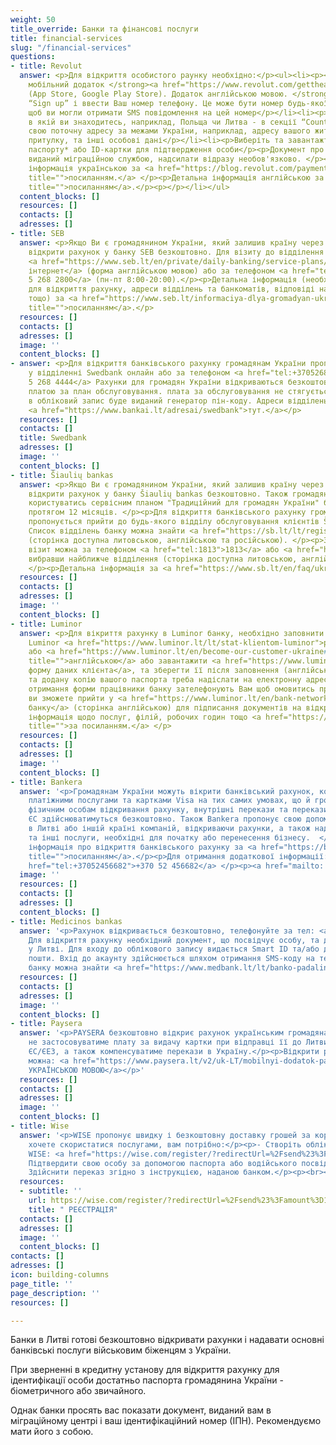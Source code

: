 ```yaml
---
weight: 50
title_override: Банки та фінансові послуги
title: financial-services
slug: "/financial-services"
questions:
- title: Revolut
  answer: <p>Для відкриття особистого раунку необхідно:</p><ul><li><p><strong>Завантажити
    мобільний додаток </strong><a href="https://www.revolut.com/gettheapp/" title=""><strong>Revolut</strong></a><strong>
    (App Store, Google Play Store). Додаток англійською мовою. </strong></p></li><li><p>Обрати
    “Sign up” і ввести Ваш номер телефону. Це може бути номер будь-якої країни, головне
    щоб ви могли отримати SMS повідомлення на цей номер</p></li><li><p>Обрати країну
    в якій ви знаходитесь, наприклад, Польща чи Литва - в секції “Country of residence”</p></li><li><p>Введіть
    свою поточну адресу за межами України, наприклад, адресу вашого житла/тимчасового
    притулку, та інші особові дані</p></li><li><p>Виберіть та завантажте фото українського
    паспорту* або ID-картки для підтвердження особи</p><p>Документ про реєстрацію,
    виданий міграційною службою, надсилати відразу необов'язково. </p><p>Детальна
    інформація українською за <a href="https://blog.revolut.com/payment-services-to-ukrainian-refugees/"
    title="">посиланням.</a> </p><p>Детальна інформація англійською за <a href="https://help.revolut.com/help/more/support-for-ukrainian-refugees"
    title="">посиланням</a>.</p><p></p></li></ul>
  content_blocks: []
  resources: []
  contacts: []
  adresses: []
- title: SEB
  answer: <p>Якщо Ви є громадянином України, який залишив країну через війну, Ви можете
    відкрити рахунок у банку SEB безкоштовно. Для візиту до відділення банку SEB реєструйтеся
    <a href="https://www.seb.lt/en/private/daily-banking/service-plans/book-meeting-time">через
    інтернет</a> (форма англійською мовою) або за телефоном <a href="tel:+37052682800">+370
    5 268 2800</a> (пн-пт 8:00-20:00).</p><p>Детальна інформація (необхідні документи
    для відкриття рахунку, адреси відділень та банкоматів, відповіді на поширені запитання,
    тощо) за <a href="https://www.seb.lt/informaciya-dlya-gromadyan-ukraini-yaki-zalishili-krainu-cherez-viynu"
    title="">посиланням</a>.</p>
  resources: []
  contacts: []
  adresses: []
  image: ''
  content_blocks: []
- answer: <p>Для відкриття банківського рахунку громадянам України пропонується зареєструватися
    у відділенні Swedbank онлайн або за телефоном <a href="tel:+37052684444">+370
    5 268 4444</a> Рахунки для громадян України відкриваються безкоштовно та не обкладаються
    платою за план обслуговування. плата за обслуговування не стягується. Для входу
    в обліковий запис буде виданий генератор пін-коду. Адреси відділень можна знайти
    <a href="https://www.bankai.lt/adresai/swedbank">тут.</a></p>
  resources: []
  contacts: []
  title: Swedbank
  adresses: []
  image: ''
  content_blocks: []
- title: Šiaulių bankas
  answer: <p>Якщо Ви є громадянином України, який залишив країну через війну, Ви можете
    відкрити рахунок у банку Šiaulių bankas безкоштовно. Також громадяни України можуть
    користуватись сервісним планом "Традиційний для громадян України" без комісії
    протягом 12 місяців. </p><p>Для відкриття банківського рахунку громадянам України
    пропонується прийти до будь-якого відділу обслуговування клієнтів Šiaulių bankas.
    Список відділень банку можна знайти <a href="https://sb.lt/lt/registracija-vizitui?filter=locations&amp;searchForLocation=&amp;works-weekends=false&amp;deposit-money=false&amp;service-type=branchAndBank&amp;works-full-day=false">тут</a>
    (сторінка доступна литовською, англійською та російською). </p><p>Записатися на
    візит можна за телефоном <a href="tel:1813">1813</a> або <a href="https://sb.lt/lt/registracija-vizitui?filter=locations&amp;searchForLocation=&amp;works-weekends=false&amp;deposit-money=false&amp;service-type=branchAndBank&amp;works-full-day=falseby">онлайн</a>
    вибравши найближче відділення (сторінка доступна литовською, англійською та російською).
    </p><p>Детальна інформація за <a href="https://www.sb.lt/en/faq/ukraina-ua" title="">посиланням</a>.</p>
  resources: []
  contacts: []
  adresses: []
  image: ''
  content_blocks: []
- title: Luminor
  answer: <p>Для вікриття рахунку в Luminor банку, необхідно заповнити заявку на веб-сторінці
    Luminor <a href="https://www.luminor.lt/lt/stat-klientom-luminor">російською</a>
    або <a href="https://www.luminor.lt/en/become-our-customer-ukraine#customer-information"
    title="">англійською</a> або завантажити <a href="https://www.luminor.lt/sites/default/files/dokumentai/bendri/private-person-questionnaire.pdf">спеціальну
    форму даних клієнта</a>, та зберегти її після заповнення (англійською). Цю форму
    та додану копію вашого паспорта треба надіслати на електронну адресу <a href="mailto:paraiskos@luminorgroup.com">paraiskos@luminorgroup.com</a></p><p>Після
    отримання форми працівники банку зателефонують Вам щоб омовитись про час, коли
    ви зможете прийти у <a href="https://www.luminor.lt/en/bank-network">відділення
    банку</a> (сторінка англійською) для підписання документів на відкриття рахунку.</p><p>Детальна
    інформація щодо послуг, філій, робочих годин тощо <a href="https://www.luminor.lt/lt/privatiems/vidkrittya-rahunku-dlya-gromadyan-ukrayini"
    title="">за посиланням.</a> </p>
  resources: []
  contacts: []
  adresses: []
  image: ''
  content_blocks: []
- title: Bankera
  answer: '<p>Громадянам України можуть вікрити банківський рахунок, користуватись
    платіжними послугами та картками Visa на тих самих умовах, що й громадяни ЄС –
    фізичним особам відкривання рахунку, внутрішні перекази та перекази в інші країни
    ЄС здійснюватимуться безкоштовно. Також Bankera пропонує свою допомогу у створенні
    в Литві або іншій країні компаній, відкриваючи рахунки, а також надаючи юридичні
    та інші послуги, необхідні для початку або перенесення бізнесу.  </p><p>Детальна
    інформація про відкриття банківського рахунку за <a href="https://bankera.com/uk-UA/%D0%BE%D1%81%D0%BE%D0%B1%D0%B8%D1%81%D1%82%D0%B5/%D0%BA%D0%B0%D1%80%D1%82%D0%BA%D0%B0/"
    title="">посиланням</a>.</p><p>Для отримання додаткової інформації:</p><p> <a
    href="tel:+37052456682">+370 52 456682</a> </p><p><a href="mailto: info@bankera.lt">info@bankera.lt</a></p>'
  image: ''
  resources: []
  contacts: []
  adresses: []
  content_blocks: []
- title: Medicinos bankas
  answer: '<p>Рахунок відкривається безкоштовно, телефонуйте за тел: <a href="tel:19300">19300</a>.
    Для відкриття рахунку необхідний документ, що посвідчує особу, та дозвіл на проживання
    у Литві. Для входу до облікового запису видається Smart ID та/або доступ до електронної
    пошти. Вхід до акаунту здійснюється шляхом отримання SMS-коду на телефон. Філії
    банку можна знайти <a href="https://www.medbank.lt/lt/banko-padaliniai">тут.</a></p>'
  resources: []
  contacts: []
  adresses: []
  image: ''
  content_blocks: []
- title: Paysera
  answer: '<p>PAYSERA безкоштовно відкриє рахунок українським громадянам та бізнесу,
    не застосовуватиме плату за видачу картки при відправці її до Литви та інших країн
    ЄС/ЄЕЗ, а також компенсуватиме перекази в Україну.</p><p>Відкрити рахунок в inetrnet
    можна: <a href="https://www.paysera.lt/v2/uk-LT/mobilnyi-dodatok-paysera">ІНФОРМАЦІЯ
    УКРАЇНСЬКОЮ МОВОЮ</a></p>'
  resources: []
  contacts: []
  adresses: []
  image: ''
  content_blocks: []
- title: Wise
  answer: '<p>WISE пропонує швидку і безкоштовну доставку грошей за кордон. Якщо ви
    хочете скористатися послугами, вам потрібно:</p><p>- Створіть обліковий запис
    WISE: <a href="https://wise.com/register/?redirectUrl=%2Fsend%23%3Famount%3D1000%26sourceCurrency%3DGBP%26targetCurrency%3DEUR%26fixedTarget%3Dfalse%26guaranteedFixedTarget%3Dfalse%26paymentOptionType%3DREGULAR&amp;country=LT&amp;fbclid=IwAR2ltUyX2SYoV_KBsBwpv6CxXL-YI5nIn1aJmwIH3ws4dc1QryST_rsYemY#/email">РЕЄСТРАЦІЯ</a></p><p>-
    Підтвердити свою особу за допомогою паспорта або водійського посвідчення;</p><p>-
    Здійснити переказ згідно з інструкцією, наданою банком.</p><p><br></p>'
  resources:
  - subtitle: ''
    url: https://wise.com/register/?redirectUrl=%2Fsend%23%3Famount%3D1000%26sourceCurrency%3DGBP%26targetCurrency%3DEUR%26fixedTarget%3Dfalse%26guaranteedFixedTarget%3Dfalse%26paymentOptionType%3DREGULAR&country=LT&fbclid=IwAR2ltUyX2SYoV_KBsBwpv6CxXL-YI5nIn1aJmwIH3ws4dc1QryST_rsYemY#/email
    title: " РЕЄСТРАЦІЯ"
  contacts: []
  adresses: []
  image: ''
  content_blocks: []
contacts: []
adresses: []
icon: building-columns
page_title: ''
page_description: ''
resources: []

---
```

Банки в Литві готові безкоштовно відкривати рахунки і надавати основні банківські послуги військовим біженцям з України.

При зверненні в кредитну установу для відкриття рахунку для ідентифікації особи достатньо паспорта громадянина України - біометричного або звичайного.

Однак банки просять вас показати документ, виданий вам в міграційному центрі і ваш ідентифікаційний номер (ІПН). Рекомендуємо мати його з собою.